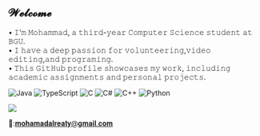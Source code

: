 ## 𝓦𝓮𝓵𝓬𝓸𝓶𝓮
• 𝙸'𝚖 𝙼𝚘𝚑𝚊𝚖𝚖𝚊𝚍, 𝚊 𝚝𝚑𝚒𝚛𝚍-𝚢𝚎𝚊𝚛 𝙲𝚘𝚖𝚙𝚞𝚝𝚎𝚛 𝚂𝚌𝚒𝚎𝚗𝚌𝚎 𝚜𝚝𝚞𝚍𝚎𝚗𝚝 𝚊𝚝 𝙱𝙶𝚄.<br/>
• 𝙸 𝚑𝚊𝚟𝚎 𝚊 𝚍𝚎𝚎𝚙 𝚙𝚊𝚜𝚜𝚒𝚘𝚗 𝚏𝚘𝚛 𝚟𝚘𝚕𝚞𝚗𝚝𝚎𝚎𝚛𝚒𝚗𝚐,𝚟𝚒𝚍𝚎𝚘 𝚎𝚍𝚒𝚝𝚒𝚗𝚐,𝚊𝚗𝚍 𝚙𝚛𝚘𝚐𝚛𝚊𝚖𝚒𝚗𝚐.<br/>
• 𝚃𝚑𝚒𝚜 𝙶𝚒𝚝𝙷𝚞𝚋 𝚙𝚛𝚘𝚏𝚒𝚕𝚎 𝚜𝚑𝚘𝚠𝚌𝚊𝚜𝚎𝚜 𝚖𝚢 𝚠𝚘𝚛𝚔, 𝚒𝚗𝚌𝚕𝚞𝚍𝚒𝚗𝚐 𝚊𝚌𝚊𝚍𝚎𝚖𝚒𝚌 𝚊𝚜𝚜𝚒𝚐𝚗𝚖𝚎𝚗𝚝𝚜 𝚊𝚗𝚍 𝚙𝚎𝚛𝚜𝚘𝚗𝚊𝚕 𝚙𝚛𝚘𝚓𝚎𝚌𝚝𝚜.<br/>


![Java](https://img.shields.io/badge/java-%23ED8B00.svg?style=for-the-badge&logo=openjdk&logoColor=white) ![TypeScript](https://img.shields.io/badge/typescript-%23007ACC.svg?style=for-the-badge&logo=typescript&logoColor=white) ![C](https://img.shields.io/badge/c-%2300599C.svg?style=for-the-badge&logo=c&logoColor=white) ![C#](https://img.shields.io/badge/c%23-%23239120.svg?style=for-the-badge&logo=csharp&logoColor=white) ![C++](https://img.shields.io/badge/c++-%2300599C.svg?style=for-the-badge&logo=c%2B%2B&logoColor=white) ![Python](https://img.shields.io/badge/python-3670A0?style=for-the-badge&logo=python&logoColor=ffdd54)

![](https://github-readme-stats.vercel.app/api/top-langs/?username=MohamadAlreati&theme=dark&hide_border=false&include_all_commits=false&count_private=false&layout=compact)

📧:𝐦𝐨𝐡𝐚𝐦𝐚𝐝𝐚𝐥𝐫𝐞𝐚𝐭𝐲@𝐠𝐦𝐚𝐢𝐥.𝐜𝐨𝐦


